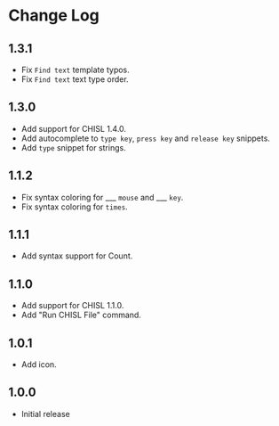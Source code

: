 # Change Log

## 1.3.1

- Fix `Find text` template typos.
- Fix `Find text` text type order.

## 1.3.0

- Add support for CHISL 1.4.0.
- Add autocomplete to `type key`, `press key` and `release key` snippets.
- Add `type` snippet for strings.

## 1.1.2

- Fix syntax coloring for \_\_\_ `mouse` and \_\_\_ `key`.
- Fix syntax coloring for `times`.

## 1.1.1

- Add syntax support for Count.

## 1.1.0

- Add support for CHISL 1.1.0.
- Add "Run CHISL File" command.

## 1.0.1

- Add icon.

## 1.0.0

- Initial release